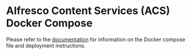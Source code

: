 # Alfresco Content Services (ACS) Docker Compose

Please refer to the [documentation](/docs/docker-compose/README.md) for information on the Docker compose file and deployment instructions.
